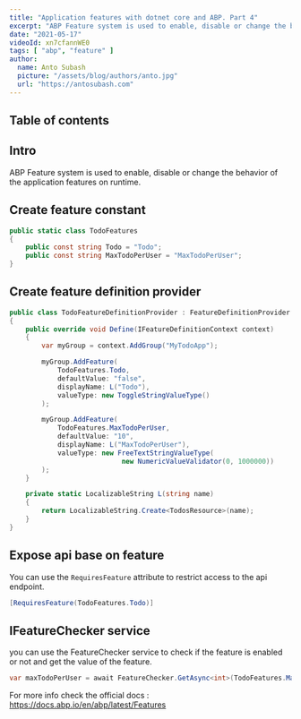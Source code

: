 ```yaml
---
title: "Application features with dotnet core and ABP. Part 4"
excerpt: "ABP Feature system is used to enable, disable or change the behavior of the application features on runtime."
date: "2021-05-17"
videoId: xn7cfannWE0
tags: [ "abp", "feature" ]
author:
  name: Anto Subash
  picture: "/assets/blog/authors/anto.jpg"
  url: "https://antosubash.com"
---
```

## Table of contents

## Intro

ABP Feature system is used to enable, disable or change the behavior of the application features on runtime.

## Create feature constant

```cs
public static class TodoFeatures
{
    public const string Todo = "Todo";
    public const string MaxTodoPerUser = "MaxTodoPerUser";
}
```

## Create feature definition provider

```cs
public class TodoFeatureDefinitionProvider : FeatureDefinitionProvider
{
    public override void Define(IFeatureDefinitionContext context)
    {
        var myGroup = context.AddGroup("MyTodoApp");

        myGroup.AddFeature(
            TodoFeatures.Todo,
            defaultValue: "false",
            displayName: L("Todo"),
            valueType: new ToggleStringValueType()
        );

        myGroup.AddFeature(
            TodoFeatures.MaxTodoPerUser,
            defaultValue: "10",
            displayName: L("MaxTodoPerUser"),
            valueType: new FreeTextStringValueType(
                            new NumericValueValidator(0, 1000000))
        );
    }

    private static LocalizableString L(string name)
    {
        return LocalizableString.Create<TodosResource>(name);
    }
}
```

## Expose api base on feature

You can use the `RequiresFeature` attribute to restrict access to the api endpoint.

```cs
[RequiresFeature(TodoFeatures.Todo)]
```

## IFeatureChecker service

you can use the FeatureChecker service to check if the feature is enabled or not and get the value of the feature.

```cs
var maxTodoPerUser = await FeatureChecker.GetAsync<int>(TodoFeatures.MaxTodoPerUser);
```

For more info check the official docs : <https://docs.abp.io/en/abp/latest/Features>
